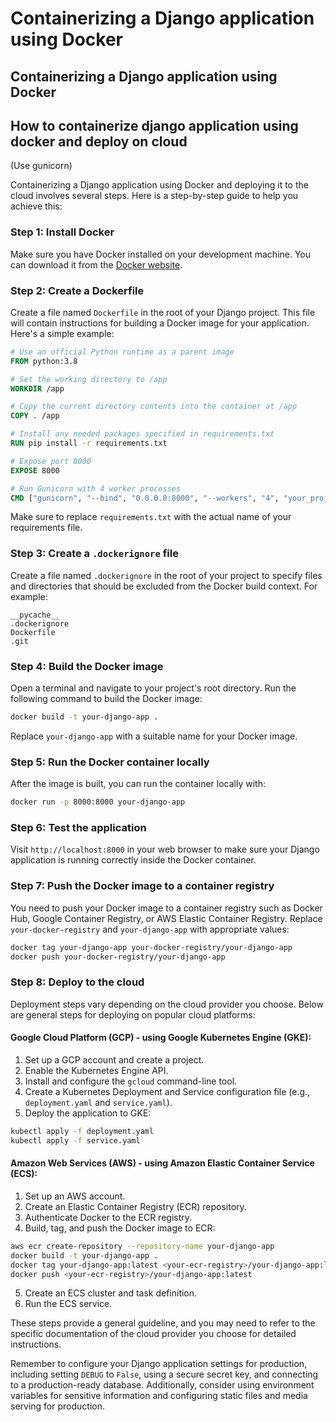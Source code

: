 # Containerizing a Django application using Docker
## Containerizing a Django application using Docker

## How to containerize django application using docker and deploy on cloud
(Use gunicorn)

Containerizing a Django application using Docker and deploying it to the cloud involves several steps. Here is a step-by-step guide to help you achieve this:

### Step 1: Install Docker

Make sure you have Docker installed on your development machine. You can download it from the [Docker website](https://www.docker.com/).

### Step 2: Create a Dockerfile

Create a file named `Dockerfile` in the root of your Django project. This file will contain instructions for building a Docker image for your application. Here's a simple example:

```Dockerfile
# Use an official Python runtime as a parent image
FROM python:3.8

# Set the working directory to /app
WORKDIR /app

# Copy the current directory contents into the container at /app
COPY . /app

# Install any needed packages specified in requirements.txt
RUN pip install -r requirements.txt

# Expose port 8000
EXPOSE 8000

# Run Gunicorn with 4 worker processes
CMD ["gunicorn", "--bind", "0.0.0.0:8000", "--workers", "4", "your_project_name.wsgi:application"]
```

Make sure to replace `requirements.txt` with the actual name of your requirements file.

### Step 3: Create a `.dockerignore` file

Create a file named `.dockerignore` in the root of your project to specify files and directories that should be excluded from the Docker build context. For example:

```plaintext
__pycache__
.dockerignore
Dockerfile
.git
```

### Step 4: Build the Docker image

Open a terminal and navigate to your project's root directory. Run the following command to build the Docker image:

```bash
docker build -t your-django-app .
```

Replace `your-django-app` with a suitable name for your Docker image.

### Step 5: Run the Docker container locally

After the image is built, you can run the container locally with:

```bash
docker run -p 8000:8000 your-django-app
```

### Step 6: Test the application

Visit `http://localhost:8000` in your web browser to make sure your Django application is running correctly inside the Docker container.

### Step 7: Push the Docker image to a container registry

You need to push your Docker image to a container registry such as Docker Hub, Google Container Registry, or AWS Elastic Container Registry. Replace `your-docker-registry` and `your-django-app` with appropriate values:

```bash
docker tag your-django-app your-docker-registry/your-django-app
docker push your-docker-registry/your-django-app
```

### Step 8: Deploy to the cloud

Deployment steps vary depending on the cloud provider you choose. Below are general steps for deploying on popular cloud platforms:

#### Google Cloud Platform (GCP) - using Google Kubernetes Engine (GKE):

1. Set up a GCP account and create a project.
2. Enable the Kubernetes Engine API.
3. Install and configure the `gcloud` command-line tool.
4. Create a Kubernetes Deployment and Service configuration file (e.g., `deployment.yaml` and `service.yaml`).
5. Deploy the application to GKE:

```bash
kubectl apply -f deployment.yaml
kubectl apply -f service.yaml
```

#### Amazon Web Services (AWS) - using Amazon Elastic Container Service (ECS):

1. Set up an AWS account.
2. Create an Elastic Container Registry (ECR) repository.
3. Authenticate Docker to the ECR registry.
4. Build, tag, and push the Docker image to ECR:

```bash
aws ecr create-repository --repository-name your-django-app
docker build -t your-django-app .
docker tag your-django-app:latest <your-ecr-registry>/your-django-app:latest
docker push <your-ecr-registry>/your-django-app:latest
```

5. Create an ECS cluster and task definition.
6. Run the ECS service.

These steps provide a general guideline, and you may need to refer to the specific documentation of the cloud provider you choose for detailed instructions.

Remember to configure your Django application settings for production, including setting `DEBUG` to `False`, using a secure secret key, and connecting to a production-ready database. Additionally, consider using environment variables for sensitive information and configuring static files and media serving for production.